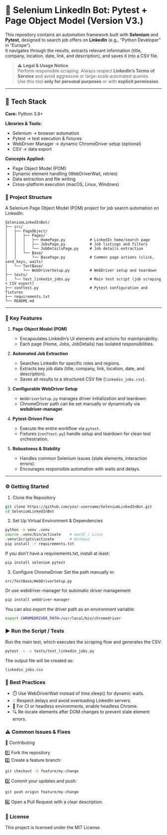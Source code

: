 # 🤖 Selenium LinkedIn Bot: Pytest + Page Object Model (Version V3.)

This repository contains an automation framework built with **Selenium** and **Pytest**, designed to search job offers on **LinkedIn** (e.g., “Python Developer” in “Europe”).  
It navigates through the results, extracts relevant information (title, company, location, date, link, and description), and saves it into a CSV file.

> ⚠️ **Legal & Usage Notice**  
> Perform responsible scraping. Always respect **LinkedIn’s Terms of Service** and avoid aggressive or large-scale automated queries.  
> Use this tool **only for personal purposes** or with **explicit permission**.

---

## 🚀 Tech Stack  

**Core:** Python 3.8+  

**Libraries & Tools:**  
- Selenium → browser automation  
- Pytest → test execution & fixtures  
- WebDriver Manager → dynamic ChromeDriver setup (optional)  
- CSV → data export  

**Concepts Applied:**  
- Page Object Model (POM)  
- Dynamic element handling (WebDriverWait, retries)  
- Data extraction and file writing  
- Cross-platform execution (macOS, Linux, Windows) 

### 📂 Project Structure  

A Selenium Page Object Model (POM) project for job search automation on LinkedIn.
```
SeleniumLinkedInBot/
├── src/
│   ├── PageObject/
│   │   ├── Pages/
│   │   │   ├── HomePage.py           # LinkedIn home/search page
│   │   │   ├── JobsPage.py           # Job listings and filters
│   │   │   └── JobDetailsPage.py     # Job details extraction
│   │   └── Base/
│   │       └── BasePage.py           # Common page actions (click, send_keys, waits)
│   └── TestBase/
│       └── WebDriverSetup.py         # WebDriver setup and teardown
├── tests/
│   └── test_linkedin_jobs.py         # Main test script (job scraping + CSV export)
├── conftest.py                       # Pytest configuration and fixtures
├── requirements.txt
└── README.md
```

---

### 🔑 Key Features  

1. **Page Object Model (POM)**  
   - Encapsulates LinkedIn’s UI elements and actions for maintainability.  
   - Each page (Home, Jobs, JobDetails) has isolated responsibilities.  

2. **Automated Job Extraction**  
   - Searches LinkedIn for specific roles and regions.  
   - Extracts key job data (title, company, link, location, date, and description).  
   - Saves all results to a structured CSV file (`linkedin_jobs.csv`).  

3. **Configurable WebDriver Setup**  
   - `WebDriverSetup.py` manages driver initialization and teardown.  
   - ChromeDriver path can be set manually or dynamically via **webdriver-manager**.  

4. **Pytest-Driven Flow**  
   - Execute the entire workflow via `pytest`.  
   - Fixtures (`conftest.py`) handle setup and teardown for clean test orchestration.  

5. **Robustness & Stability**  
   - Handles common Selenium issues (stale elements, interaction errors).  
   - Encourages responsible automation with waits and delays.

---

### ⚙️ Getting Started

1. Clone the Repository
```bash
git clone https://github.com/your-username/SeleniumLinkedInBot.git
cd SeleniumLinkedInBot
```

2. Set Up Virtual Environment & Dependencies
```bash
python -m venv .venv
source .venv/bin/activate    # macOS / Linux
.venv\Scripts\activate       # Windows
pip install -r requirements.txt
```
If you don’t have a requirements.txt, install at least:
```bash
pip install selenium pytest
```

3. Configure ChromeDriver
Set the path manually in:
```
src/TestBase/WebDriverSetup.py
```
Or use webdriver-manager for automatic driver management:
```bash
pip install webdriver-manager
```
You can also export the driver path as an environment variable:
```bash
export CHROMEDRIVER_PATH=/usr/local/bin/chromedriver
```

### ▶️ Run the Script / Tests
Run the main test, which executes the scraping flow and generates the CSV:
```bash
pytest -v -s tests/test_linkedin_jobs.py
```
The output file will be created as:
```
linkedin_jobs.csv
```

### 🧩 Best Practices
  - ⏱️ Use WebDriverWait instead of time.sleep() for dynamic waits.
  - 💡 Respect delays and avoid overloading LinkedIn servers.
  - 🧱 For CI or headless environments, enable headless Chrome.
  - 🔍 Re-locate elements after DOM changes to prevent stale element errors.

### ⚠️ Common Issues & Fixes

🤝 Contributing

1️⃣ Fork the repository  
2️⃣ Create a feature branch:
```bash
git checkout -b feature/my-change
```
3️⃣ Commit your updates and push:
```bash
git push origin feature/my-change
```
4️⃣ Open a Pull Request with a clear description.

### 📜 License 

This project is licensed under the MIT License.
